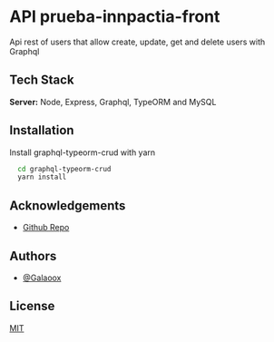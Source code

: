 # API prueba-innpactia-front

Api rest of users that allow create, update, get and delete users with Graphql

## Tech Stack

**Server:** Node, Express, Graphql, TypeORM and MySQL

## Installation

Install graphql-typeorm-crud with yarn

```bash
  cd graphql-typeorm-crud
  yarn install
```

## Acknowledgements

-   [Github Repo](https://github.com/Galaoox/graphql-typeorm-crud)

## Authors

-   [@Galaoox](https://github.com/Galaoox)

## License

[MIT](https://choosealicense.com/licenses/mit/)
